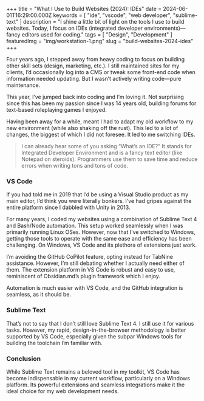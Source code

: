 +++
title = "What I Use to Build Websites (2024): IDEs"
date = 2024-06-01T16:29:00.000Z
keywords = [ "ide", "vscode", "web developer", "sublime-text" ]
description = "I shine a little bit of light on the tools I use to build websites. Today, I focus on IDEs (integrated developer environments)—fancy editors used for coding."
tags = [ "Design", "Development" ]
featuredImg = "img/workstation-1.png"
slug = "build-websites-2024-ides"
+++

Four years ago, I stepped away from heavy coding to focus on building other skill sets (design, marketing, etc.). I still maintained sites for my clients, I’d occasionally log into a CMS or tweak some front-end code when information needed updating. But I wasn’t actively writing code—pure maintenance.

This year, I’ve jumped back into coding and I’m loving it. Not surprising since this has been my passion since I was 14 years old, building forums for text-based roleplaying games I enjoyed.

Having been away for a while, meant I had to adapt my old workflow to my new environment (while also shaking off the rust). This led to a lot of changes, the biggest of which I did not foresee. It led to me switching IDEs.

> I can already hear some of you asking “What’s an IDE?” It stands for Integrated Developer Environment and is a fancy text editor (like Notepad on steroids). Programmers use them to save time and reduce errors when writing tons and tons of code.

### VS Code

If you had told me in 2019 that I’d be using a Visual Studio product as my main editor, I’d think you were literally bonkers. I’ve had gripes against the entire platform since I dabbled with Unity in 2013.

For many years, I coded my websites using a combination of Sublime Text 4 and Bash/Node automation. This setup worked seamlessly when I was primarily running Linux OSes. However, now that I’ve switched to Windows, getting those tools to operate with the same ease and efficiency has been challenging. On Windows, VS Code and its plethora of extensions just work.

I’m avoiding the GitHub CoPilot feature, opting instead for TabNine assistance. However, I’m still debating whether I actually need either of them. The extension platform in VS Code is robust and easy to use, reminiscent of Obsidian.md’s plugin framework which I enjoy.

Automation is much easier with VS Code, and the GitHub integration is seamless, as it should be.

### Sublime Text

That’s not to say that I don’t still love Sublime Text 4. I still use it for various tasks. However, my rapid, design-in-the-browser methodology is better supported by VS Code, especially given the subpar Windows tools for building the toolchain I’m familiar with.

### Conclusion

While Sublime Text remains a beloved tool in my toolkit, VS Code has become indispensable in my current workflow, particularly on a Windows platform. Its powerful extensions and seamless integrations make it the ideal choice for my web development needs.
